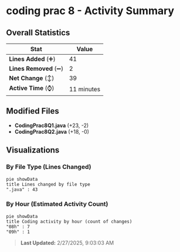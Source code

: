 # coding prac 8 - Activity Summary 

## Overall Statistics

| Stat                   | Value                                                             |
| ---------------------- | ----------------------------------------------------------------- |
| **Lines Added** (➕)   | 41                                          |
| **Lines Removed** (➖) | 2                                        |
| **Net Change** (↕)    | 39                |
| **Active Time** (⌚)   | 11 minutes |


## Modified Files
- **CodingPrac8Q1.java** (+23, -2)
- **CodingPrac8Q2.java** (+18, -0)

## Visualizations

### By File Type (Lines Changed)

```mermaid
pie showData
title Lines changed by file type
".java" : 43
```

### By Hour (Estimated Activity Count)

```mermaid
pie showData
title Coding activity by hour (count of changes)
"08h" : 7
"09h" : 1
```


> **Last Updated:** 2/27/2025, 9:03:03 AM